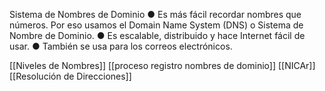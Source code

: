 Sistema de Nombres de Dominio 
● Es más fácil recordar nombres que números. Por eso usamos el Domain Name System (DNS) o Sistema de Nombre de Dominio. 
● Es escalable, distribuido y hace Internet fácil de usar. 
● También se usa para los correos electrónicos.

[[Niveles de Nombres]]
[[proceso registro nombres de dominio]]
[[NICAr]]
[[Resolución de Direcciones]]